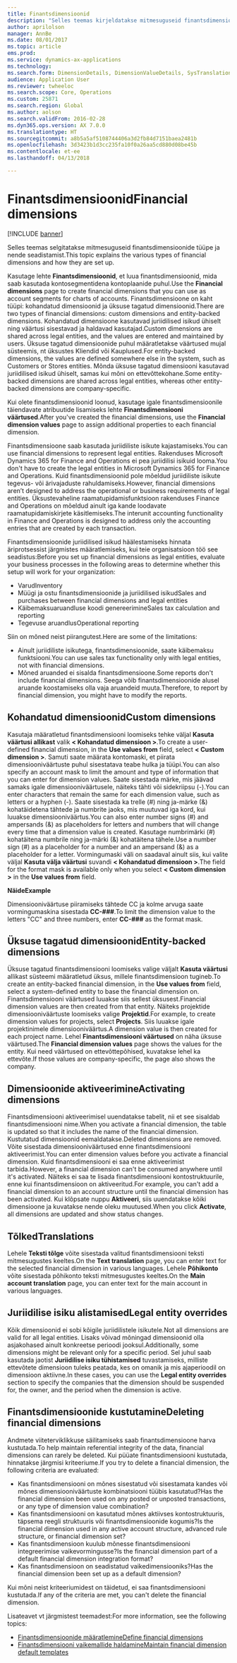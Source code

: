 ```yaml
---
title: Finantsdimensioonid
description: "Selles teemas kirjeldatakse mitmesuguseid finantsdimensioonide tüüpe ja nende seadistamist."
author: aprilolson
manager: AnnBe
ms.date: 08/01/2017
ms.topic: article
ems.prod: 
ms.service: dynamics-ax-applications
ms.technology: 
ms.search.form: DimensionDetails, DimensionValueDetails, SysTranslationDetail
audience: Application User
ms.reviewer: twheeloc
ms.search.scope: Core, Operations
ms.custom: 25871
ms.search.region: Global
ms.author: aolson
ms.search.validFrom: 2016-02-28
ms.dyn365.ops.version: AX 7.0.0
ms.translationtype: HT
ms.sourcegitcommit: a8b5a5af5108744406a3d2fb84d7151baea2481b
ms.openlocfilehash: 3d3423b1d3cc235fa10f0a26aa5cd880d08be45b
ms.contentlocale: et-ee
ms.lasthandoff: 04/13/2018

---
```


# <a name="financial-dimensions"></a><span data-ttu-id="142c4-103">Finantsdimensioonid</span><span class="sxs-lookup"><span data-stu-id="142c4-103">Financial dimensions</span></span>

[!INCLUDE [banner](../includes/banner.md)]

<span data-ttu-id="142c4-104">Selles teemas selgitatakse mitmesuguseid finantsdimensioonide tüüpe ja nende seadistamist.</span><span class="sxs-lookup"><span data-stu-id="142c4-104">This topic explains the various types of financial dimensions and how they are set up.</span></span>

<span data-ttu-id="142c4-105">Kasutage lehte **Finantsdimensioonid**, et luua finantsdimensioonid, mida saab kasutada kontosegmentidena kontoplaanide puhul.</span><span class="sxs-lookup"><span data-stu-id="142c4-105">Use the **Financial dimensions** page to create financial dimensions that you can use as account segments for charts of accounts.</span></span> <span data-ttu-id="142c4-106">Finantsdimensioone on kaht tüüpi: kohandatud dimensioonid ja üksuse tagatud dimensioonid.</span><span class="sxs-lookup"><span data-stu-id="142c4-106">There are two types of financial dimensions: custom dimensions and entity-backed dimensions.</span></span> <span data-ttu-id="142c4-107">Kohandatud dimensioone kasutavad juriidilised isikud ühiselt ning väärtusi sisestavad ja haldavad kasutajad.</span><span class="sxs-lookup"><span data-stu-id="142c4-107">Custom dimensions are shared across legal entities, and the values are entered and maintained by users.</span></span> <span data-ttu-id="142c4-108">Üksuse tagatud dimensioonide puhul määratletakse väärtused mujal süsteemis, nt üksustes Kliendid või Kauplused.</span><span class="sxs-lookup"><span data-stu-id="142c4-108">For entity-backed dimensions, the values are defined somewhere else in the system, such as Customers or Stores entities.</span></span> <span data-ttu-id="142c4-109">Mõnda üksuse tagatud dimensiooni kasutavad juriidilised isikud ühiselt, samas kui mõni on ettevõttekohane.</span><span class="sxs-lookup"><span data-stu-id="142c4-109">Some entity-backed dimensions are shared across legal entities, whereas other entity-backed dimensions are company-specific.</span></span> 

<span data-ttu-id="142c4-110">Kui olete finantsdimensioonid loonud, kasutage igale finantsdimensioonile täiendavate atribuutide lisamiseks lehte **Finantsdimensiooni väärtused**.</span><span class="sxs-lookup"><span data-stu-id="142c4-110">After you've created the financial dimensions, use the **Financial dimension values** page to assign additional properties to each financial dimension.</span></span> 

<span data-ttu-id="142c4-111">Finantsdimensioone saab kasutada juriidiliste isikute kajastamiseks.</span><span class="sxs-lookup"><span data-stu-id="142c4-111">You can use financial dimensions to represent legal entities.</span></span> <span data-ttu-id="142c4-112">Rakenduses Microsoft Dynamics 365 for Finance and Operations ei pea juriidilisi isikuid looma.</span><span class="sxs-lookup"><span data-stu-id="142c4-112">You don't have to create the legal entities in Microsoft Dynamics 365 for Finance and Operations.</span></span> <span data-ttu-id="142c4-113">Kuid finantsdimensioonid pole mõeldud juriidiliste isikute tegevus- või ärivajaduste rahuldamiseks.</span><span class="sxs-lookup"><span data-stu-id="142c4-113">However, financial dimensions aren’t designed to address the operational or business requirements of legal entities.</span></span> <span data-ttu-id="142c4-114">Üksustevaheline raamatupidamisfunktsioon rakenduses Finance and Operations on mõeldud ainult iga kande loodavate raamatupidamiskirjete käsitlemiseks.</span><span class="sxs-lookup"><span data-stu-id="142c4-114">The interunit accounting functionality in Finance and Operations is designed to address only the accounting entries that are created by each transaction.</span></span> 

<span data-ttu-id="142c4-115"> Finantsdimensioonide juriidilised isikud häälestamiseks hinnata äriprotsessist järgmistes määratlemiseks, kui teie organisatsioon töö see seadistus:</span><span class="sxs-lookup"><span data-stu-id="142c4-115">Before you set up financial dimensions as legal entities, evaluate your business processes in the following areas to determine whether this setup will work for your organization:</span></span>

- <span data-ttu-id="142c4-116">Varud</span><span class="sxs-lookup"><span data-stu-id="142c4-116">Inventory</span></span>
- <span data-ttu-id="142c4-117">Müügi ja ostu finantsdimensioonide ja juriidilised isikud</span><span class="sxs-lookup"><span data-stu-id="142c4-117">Sales and purchases between financial dimensions and legal entities</span></span>
- <span data-ttu-id="142c4-118">Käibemaksuaruandluse koodi genereerimine</span><span class="sxs-lookup"><span data-stu-id="142c4-118">Sales tax calculation and reporting</span></span>
- <span data-ttu-id="142c4-119">Tegevuse aruandlus</span><span class="sxs-lookup"><span data-stu-id="142c4-119">Operational reporting</span></span>

<span data-ttu-id="142c4-120">Siin on mõned neist piirangutest.</span><span class="sxs-lookup"><span data-stu-id="142c4-120">Here are some of the limitations:</span></span>

- <span data-ttu-id="142c4-121">Ainult juriidiliste isikutega, finantsdimensioonide, saate käibemaksu funktsiooni.</span><span class="sxs-lookup"><span data-stu-id="142c4-121">You can use sales tax functionality only with legal entities, not with financial dimensions.</span></span>
- <span data-ttu-id="142c4-122">Mõned aruanded ei sisalda finantsdimensioone.</span><span class="sxs-lookup"><span data-stu-id="142c4-122">Some reports don't include financial dimensions.</span></span> <span data-ttu-id="142c4-123">Seega võib finantsdimensioonide alusel aruande koostamiseks olla vaja aruandeid muuta.</span><span class="sxs-lookup"><span data-stu-id="142c4-123">Therefore, to report by financial dimension, you might have to modify the reports.</span></span>

## <a name="custom-dimensions"></a><span data-ttu-id="142c4-124">Kohandatud dimensioonid</span><span class="sxs-lookup"><span data-stu-id="142c4-124">Custom dimensions</span></span>

<span data-ttu-id="142c4-125">Kasutaja määratletud finantsdimensiooni loomiseks tehke väljal **Kasuta väärtusi allikast** valik **&lt; Kohandatud dimensioon &gt;**.</span><span class="sxs-lookup"><span data-stu-id="142c4-125">To create a user-defined financial dimension, in the **Use values from** field, select **&lt; Custom dimension &gt;**.</span></span> <span data-ttu-id="142c4-126">Samuti saate määrata kontomaski, et piirata dimensiooniväärtuste puhul sisestatava teabe hulka ja tüüpi.</span><span class="sxs-lookup"><span data-stu-id="142c4-126">You can also specify an account mask to limit the amount and type of information that you can enter for dimension values.</span></span> <span data-ttu-id="142c4-127">Saate sisestada märke, mis jäävad samaks igale dimensiooniväärtusele, näiteks tähti või sidekriipsu (-).</span><span class="sxs-lookup"><span data-stu-id="142c4-127">You can enter characters that remain the same for each dimension value, such as letters or a hyphen (-).</span></span> <span data-ttu-id="142c4-128">Saate sisestada ka trelle (\#) ning ja-märke (&) kohatäidetena tähtede ja numbrite jaoks, mis muutuvad iga kord, kui luuakse dimensiooniväärtus.</span><span class="sxs-lookup"><span data-stu-id="142c4-128">You can also enter number signs (\#) and ampersands (&) as placeholders for letters and numbers that will change every time that a dimension value is created.</span></span> <span data-ttu-id="142c4-129">Kasutage numbrimärki (\#) kohatäitena numbrile ning ja-märki (&) kohatäitena tähele.</span><span class="sxs-lookup"><span data-stu-id="142c4-129">Use a number sign (\#) as a placeholder for a number and an ampersand (&) as a placeholder for a letter.</span></span> <span data-ttu-id="142c4-130">Vormingumaski väli on saadaval ainult siis, kui valite väljal **Kasuta välja väärtusi** suvandi **&lt; Kohandatud dimensioon &gt;**.</span><span class="sxs-lookup"><span data-stu-id="142c4-130">The field for the format mask is available only when you select **&lt; Custom dimension &gt;** in the **Use values from** field.</span></span>

<span data-ttu-id="142c4-131">**Näide**</span><span class="sxs-lookup"><span data-stu-id="142c4-131">**Example**</span></span>

<span data-ttu-id="142c4-132">Dimensiooniväärtuse piiramiseks tähtede CC ja kolme arvuga saate vormingumaskina sisestada **CC-\#\#\#**.</span><span class="sxs-lookup"><span data-stu-id="142c4-132">To limit the dimension value to the letters "CC" and three numbers, enter **CC-\#\#\#** as the format mask.</span></span>

## <a name="entity-backed-dimensions"></a><span data-ttu-id="142c4-133">Üksuse tagatud dimensioonid</span><span class="sxs-lookup"><span data-stu-id="142c4-133">Entity-backed dimensions</span></span>

<span data-ttu-id="142c4-134">Üksuse tagatud finantsdimensiooni loomiseks valige väljalt **Kasuta väärtusi** allikast süsteemi määratletud üksus, millele finantsdimensioon tugineb.</span><span class="sxs-lookup"><span data-stu-id="142c4-134">To create an entity-backed financial dimension, in the **Use values from** field, select a system-defined entity to base the financial dimension on.</span></span> <span data-ttu-id="142c4-135">Finantsdimensiooni väärtused luuakse siis sellest üksusest.</span><span class="sxs-lookup"><span data-stu-id="142c4-135">Financial dimension values are then created from that entity.</span></span> <span data-ttu-id="142c4-136">Näiteks projektide dimensiooniväärtuste loomiseks valige **Projektid**.</span><span class="sxs-lookup"><span data-stu-id="142c4-136">For example, to create dimension values for projects, select **Projects**.</span></span> <span data-ttu-id="142c4-137">Siis luuakse igale projektinimele dimensiooniväärtus.</span><span class="sxs-lookup"><span data-stu-id="142c4-137">A dimension value is then created for each project name.</span></span> <span data-ttu-id="142c4-138">Lehel **Finantsdimensiooni väärtused** on näha üksuse väärtused.</span><span class="sxs-lookup"><span data-stu-id="142c4-138">The **Financial dimension values** page shows the values for the entity.</span></span> <span data-ttu-id="142c4-139">Kui need väärtused on ettevõttepõhised, kuvatakse lehel ka ettevõte.</span><span class="sxs-lookup"><span data-stu-id="142c4-139">If those values are company-specific, the page also shows the company.</span></span>

## <a name="activating-dimensions"></a><span data-ttu-id="142c4-140">Dimensioonide aktiveerimine</span><span class="sxs-lookup"><span data-stu-id="142c4-140">Activating dimensions</span></span>

<span data-ttu-id="142c4-141">Finantsdimensiooni aktiveerimisel uuendatakse tabelit, nii et see sisaldab finantsdimensiooni nime.</span><span class="sxs-lookup"><span data-stu-id="142c4-141">When you activate a financial dimension, the table is updated so that it includes the name of the financial dimension.</span></span> <span data-ttu-id="142c4-142">Kustutatud dimensioonid eemaldatakse.</span><span class="sxs-lookup"><span data-stu-id="142c4-142">Deleted dimensions are removed.</span></span> <span data-ttu-id="142c4-143">Võite sisestada dimensiooniväärtused enne finantsdimensiooni aktiveerimist.</span><span class="sxs-lookup"><span data-stu-id="142c4-143">You can enter dimension values before you activate a financial dimension.</span></span> <span data-ttu-id="142c4-144">Kuid finantsdimensiooni ei saa enne aktiveerimist tarbida.</span><span class="sxs-lookup"><span data-stu-id="142c4-144">However, a financial dimension can't be consumed anywhere until it's activated.</span></span> <span data-ttu-id="142c4-145">Näiteks ei saa te lisada finantsdimensiooni kontostruktuurile, enne kui finantsdimensioon on aktiveeritud.</span><span class="sxs-lookup"><span data-stu-id="142c4-145">For example, you can't add a financial dimension to an account structure until the financial dimension has been activated.</span></span> <span data-ttu-id="142c4-146">Kui klõpsate nuppu **Aktiveeri**, siis uuendatakse kõiki dimensioone ja kuvatakse nende oleku muutused.</span><span class="sxs-lookup"><span data-stu-id="142c4-146">When you click **Activate**, all dimensions are updated and show status changes.</span></span> 

## <a name="translations"></a><span data-ttu-id="142c4-147">Tõlked</span><span class="sxs-lookup"><span data-stu-id="142c4-147">Translations</span></span>

<span data-ttu-id="142c4-148">Lehele **Teksti tõlge** võite sisestada valitud finantsdimensiooni teksti mitmesugustes keeltes.</span><span class="sxs-lookup"><span data-stu-id="142c4-148">On the **Text translation** page, you can enter text for the selected financial dimension in various languages.</span></span> <span data-ttu-id="142c4-149">Lehele **Põhikonto** võite sisestada põhikonto teksti mitmesugustes keeltes.</span><span class="sxs-lookup"><span data-stu-id="142c4-149">On the **Main account translation** page, you can enter text for the main account in various languages.</span></span> 

## <a name="legal-entity-overrides"></a><span data-ttu-id="142c4-150">Juriidilise isiku alistamised</span><span class="sxs-lookup"><span data-stu-id="142c4-150">Legal entity overrides</span></span>

<span data-ttu-id="142c4-151">Kõik dimensioonid ei sobi kõigile juriidilistele isikutele.</span><span class="sxs-lookup"><span data-stu-id="142c4-151">Not all dimensions are valid for all legal entities.</span></span> <span data-ttu-id="142c4-152">Lisaks võivad mõningad dimensioonid olla asjakohased ainult konkreetse perioodi jooksul.</span><span class="sxs-lookup"><span data-stu-id="142c4-152">Additionally, some dimensions might be relevant only for a specific period.</span></span> <span data-ttu-id="142c4-153">Sel juhul saab kasutada jaotist **Juriidilise isiku tühistamised** tuvastamiseks, milliste ettevõtete dimensioon tuleks peatada, kes on omanik ja mis ajaperioodil on dimensioon aktiivne.</span><span class="sxs-lookup"><span data-stu-id="142c4-153">In these cases, you can use the **Legal entity overrides** section to specify the companies that the dimension should be suspended for, the owner, and the period when the dimension is active.</span></span>

## <a name="deleting-financial-dimensions"></a><span data-ttu-id="142c4-154">Finantsdimensioonide kustutamine</span><span class="sxs-lookup"><span data-stu-id="142c4-154">Deleting financial dimensions</span></span>

<span data-ttu-id="142c4-155">Andmete viiteterviklikkuse säilitamiseks saab finantsdimensioone harva kustutada.</span><span class="sxs-lookup"><span data-stu-id="142c4-155">To help maintain referential integrity of the data, financial dimensions can rarely be deleted.</span></span> <span data-ttu-id="142c4-156">Kui püüate finantsdimensiooni kustutada, hinnatakse järgmisi kriteeriume.</span><span class="sxs-lookup"><span data-stu-id="142c4-156">If you try to delete a financial dimension, the following criteria are evaluated:</span></span>

- <span data-ttu-id="142c4-157">Kas finantsdimensiooni on mõnes sisestatud või sisestamata kandes või mõnes dimensiooniväärtuste kombinatsiooni tüübis kasutatud?</span><span class="sxs-lookup"><span data-stu-id="142c4-157">Has the financial dimension been used on any posted or unposted transactions, or any type of dimension value combination?</span></span>
- <span data-ttu-id="142c4-158">Kas finantsdimensiooni on kasutatud mõnes aktiivses kontostruktuuris, täpsema reegli struktuuris või finantsdimensioonide kogumis?</span><span class="sxs-lookup"><span data-stu-id="142c4-158">Is the financial dimension used in any active account structure, advanced rule structure, or financial dimension set?</span></span>
- <span data-ttu-id="142c4-159">Kas finantsdimensioon kuulub mõnesse finantsdimensiooni integreerimise vaikevormingusse?</span><span class="sxs-lookup"><span data-stu-id="142c4-159">Is the financial dimension part of a default financial dimension integration format?</span></span>
- <span data-ttu-id="142c4-160">Kas finantsdimensioon on seadistatud vaikedimensiooniks?</span><span class="sxs-lookup"><span data-stu-id="142c4-160">Has the financial dimension been set up as a default dimension?</span></span>

<span data-ttu-id="142c4-161">Kui mõni neist kriteeriumidest on täidetud, ei saa finantsdimensiooni kustutada.</span><span class="sxs-lookup"><span data-stu-id="142c4-161">If any of the criteria are met, you can't delete the financial dimension.</span></span>


<span data-ttu-id="142c4-162">Lisateavet vt järgmistest teemadest:</span><span class="sxs-lookup"><span data-stu-id="142c4-162">For more information, see the following topics:</span></span>
- [<span data-ttu-id="142c4-163">Finantsdimensioonide määratlemine</span><span class="sxs-lookup"><span data-stu-id="142c4-163">Define financial dimensions</span></span>](tasks/define-financial-dimensions.md)
- [<span data-ttu-id="142c4-164">Finantsdimensiooni vaikemallide haldamine</span><span class="sxs-lookup"><span data-stu-id="142c4-164">Maintain financial dimension default templates</span></span>](tasks/maintain-financial-dimension-default-templates.md)

